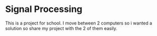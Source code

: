 # Signal Processing 

This is a project for school.
I move between 2 computers so i wanted a solution so share my project with the 2 of them easily.
